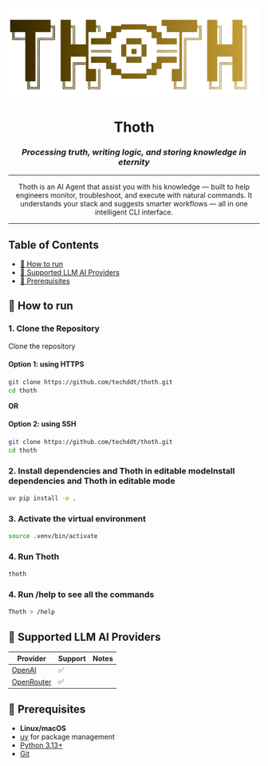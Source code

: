 <div align="center">
    <img src="./asset/thoth.png"/>
    <h1>Thoth</h1>
    <h3><em>Processing truth, writing logic, and storing knowledge in eternity</em></h3>
</div>

---
<div align="center">
Thoth is an AI Agent that assist you with his knowledge — built to help engineers monitor, troubleshoot, and execute with natural commands. It understands your stack and suggests smarter workflows — all in one intelligent CLI interface.
</div>

---

## Table of Contents

- [🌙 How to run](#-How-to-run)
- [🤖 Supported LLM AI Providers](#-Supported-LLM-AI-Providers)
- [🔧 Prerequisites](#-Prerequisites)

## 🌙 How to run

### 1. Clone the Repository
Clone the repository
#### Option 1: using HTTPS
```bash
git clone https://github.com/techddt/thoth.git
cd thoth
```
<strong>OR</strong>
#### Option 2: using SSH
```bash
git clone https://github.com/techddt/thoth.git
cd thoth
```

### 2. Install dependencies and Thoth in editable modeInstall dependencies and Thoth in editable mode
```bash
uv pip install -e .
```

### 3. Activate the virtual environment
```bash
source .venv/bin/activate
```

### 4. Run Thoth
```bash
thoth
```

### 4. Run /help to see all the commands
```bash
Thoth > /help
```

## 🤖 Supported LLM AI Providers

| Provider                                                  | Support | Notes                                             |
|-----------------------------------------------------------|---------|---------------------------------------------------|
| [OpenAI](https://openai.com/api/)                          | ✅ |                                                   |
| [OpenRouter](https://openrouter.ai/)                      | ✅ |                                                   |

## 🔧 Prerequisites

- **Linux/macOS**
- [uv](https://docs.astral.sh/uv/) for package management
- [Python 3.13+](https://www.python.org/downloads/)
- [Git](https://git-scm.com/downloads)



